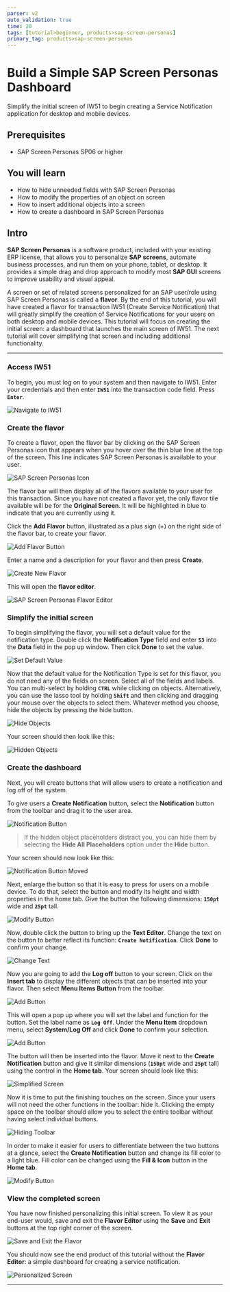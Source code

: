```yaml
---
parser: v2
auto_validation: true
time: 20
tags: [tutorial>beginner, products>sap-screen-personas]
primary_tag: products>sap-screen-personas
---
```


# Build a Simple SAP Screen Personas Dashboard
<!-- description --> Simplify the initial screen of IW51 to begin creating a Service Notification application for desktop and mobile devices.

## Prerequisites
 - SAP Screen Personas SP06 or higher

## You will learn
  - How to hide unneeded fields with SAP Screen Personas
  - How to modify the properties of an object on screen
  - How to insert additional objects into a screen
  - How to create a dashboard in SAP Screen Personas

## Intro
**SAP Screen Personas** is a software product, included with your existing ERP license, that allows you to personalize **SAP screens**, automate business processes, and run them on your phone, tablet, or desktop. It provides a simple drag and drop approach to modify most **SAP GUI** screens to improve usability and visual appeal.

A screen or set of related screens personalized for an SAP user/role using SAP Screen Personas is called a **flavor**. By the end of this tutorial, you will have created a flavor for transaction IW51 (Create Service Notification) that will greatly simplify the creation of Service Notifications for your users on both desktop and mobile devices. This tutorial will focus on creating the initial screen: a dashboard that launches the main screen of IW51. The next tutorial will cover simplifying that screen and including additional functionality.

---

### Access IW51
To begin, you must log on to your system and then navigate to IW51. Enter your credentials and then enter **`IW51`** into the transaction code field. Press **`Enter`**.

![Navigate to IW51](OK-Code-IW51.png)


### Create the flavor
To create a flavor, open the flavor bar by clicking on the SAP Screen Personas icon that appears when you hover over the thin blue line at the top of the screen. This line indicates SAP Screen Personas is available to your user.

![SAP Screen Personas Icon](Personas.png)

The flavor bar will then display all of the flavors available to your user for this transaction. Since you have not created a flavor yet, the only flavor tile available will be for the **Original Screen**. It will be highlighted in blue to indicate that you are currently using it.

Click the **Add Flavor** button, illustrated as a plus sign (+) on the right side of the flavor bar, to create your flavor.

![Add Flavor Button](Add-Flavor.png)

Enter a name and a description for your flavor and then press **Create**.

![Create New Flavor](Create-Flavor.png)

This will open the **flavor editor**.

![SAP Screen Personas Flavor Editor](Flavor-Editor.png)

### Simplify the initial screen
To begin simplifying the flavor, you will set a default value for the notification type. Double click the **Notification Type** field and enter **`S3`** into the **Data** field in the pop up window. Then click **Done** to set the value.

![Set Default Value](Set-Default-Value.png)

Now that the default value for the Notification Type is set for this flavor, you do not need any of the fields on screen. Select all of the fields and labels. You can multi-select by holding **``CTRL``** while clicking on objects. Alternatively, you can use the lasso tool by holding **``Shift``** and then clicking and dragging your mouse over the objects to select them. Whatever method you choose, hide the objects by pressing the hide button.

![Hide Objects](Hide-Objects.png)

Your screen should then look like this:

![Hidden Objects](Hidden-Objects.png)


### Create the dashboard

Next, you will create buttons that will allow users to create a notification and log off of the system.

To give users a **Create Notification** button, select the **Notification** button from the toolbar and drag it to the user area.

![Notification Button](Notification-Old-1.png)

>If the hidden object placeholders distract you, you can hide them by selecting the **Hide All Placeholders** option under the **Hide** button.

Your screen should now look like this:

![Notification Button Moved](Notification-Old-2.png)

Next, enlarge the button so that it is easy to press for users on a mobile device. To do that, select the button and modify its height and width properties in the home tab. Give the button the following dimensions: **`150pt`** wide and **`25pt`** tall.

![Modify Button](Modify-Dimensions.png)

Now, double click the button to bring up the **Text Editor**. Change the text on the button to better reflect its function: **``Create Notification``**. Click **Done** to confirm your change.

![Change Text](Text-Editor.png)

Now you are going to add the **Log off** button to your screen. Click on the **Insert tab** to display the different objects that can be inserted into your flavor. Then select **Menu Items Button** from the toolbar.

![Add Button](Insert-Menu-Button.png)

This will open a pop up where you will set the label and function for the button. Set the label name as **``Log Off``**. Under the **Menu Item** dropdown menu, select **System/Log Off** and click **Done** to confirm your selection.

![Add Button](Add-Button.png)

The button will then be inserted into the flavor. Move it next to the **Create Notification** button and give it similar dimensions (**`150pt`** wide and **`25pt`** tall) using the control in the **Home tab**. Your screen should look like this:

![Simplified Screen](99-Percent-Screen.png)

Now it is time to put the finishing touches on the screen. Since your users will not need the other functions in the toolbar: hide it. Clicking the empty space on the toolbar should allow you to select the entire toolbar without having select individual buttons.

![Hiding Toolbar](Hide-Toolbar.png)

In order to make it easier for users to differentiate between the two buttons at a glance, select the **Create Notification** button and change its fill color to a light blue. Fill color can be changed using the **Fill & Icon** button in the **Home tab**.

![Modify Button](Fill-Button.png)

### View the completed screen

You have now finished personalizing this initial screen. To view it as your end-user would, save and exit the **Flavor Editor** using the **Save** and **Exit** buttons at the top right corner of the screen.

![Save and Exit the Flavor](Save-Exit.png)

You should now see the end product of this tutorial without the **Flavor Editor**: a simple dashboard for creating a service notification.

![Personalized Screen](Finished-Screen.png)


---
